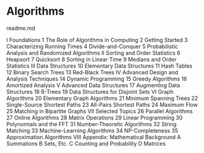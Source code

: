 # Algorithms

readme.md

I Foundations
1 The Role of Algorithms in Computing
2 Getting Started
3 Characterizing Running Times
4 Divide-and-Conquer
5 Probabilistic Analysis and Randomized Algorithms
II Sorting and Order Statistics
6 Heapsort
7 Quicksort
8 Sorting in Linear Time
9 Medians and Order Statistics
III Data Structures
10 Elementary Data Structures
11 Hash Tables
12 Binary Search Trees
13 Red-Black Trees
IV Advanced Design and Analysis Techniques
14 Dynamic Programming
15 Greedy Algorithms
16 Amortized Analysis
V Advanced Data Structures
17 Augmenting Data Structures
18 B-Trees
19 Data Structures for Disjoint Sets
VI Graph Algorithms
20 Elementary Graph Algorithms
21 Minimum Spanning Trees
22 Single-Source Shortest Paths
23 All-Pairs Shortest Paths
24 Maximum Flow
25 Matching in Bipartite Graphs
VII Selected Topics
26 Parallel Algorithms
27 Online Algorithms
28 Matrix Operations
29 Linear Programming
30 Polynomials and the FFT
31 Number-Theoretic Algorithms
32 String Matching
33 Machine-Learning Algorithms
34 NP-Completeness
35 Approximation Algorithms
VIII Appendix: Mathematical Background
A Summations
B Sets, Etc.
C Counting and Probability
D Matrices